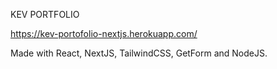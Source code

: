 KEV PORTFOLIO

https://kev-portofolio-nextjs.herokuapp.com/

Made with React, NextJS, TailwindCSS, GetForm and NodeJS.
